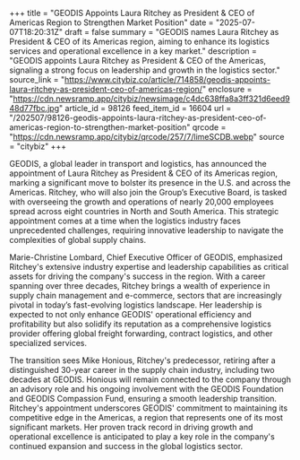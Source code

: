 +++
title = "GEODIS Appoints Laura Ritchey as President & CEO of Americas Region to Strengthen Market Position"
date = "2025-07-07T18:20:31Z"
draft = false
summary = "GEODIS names Laura Ritchey as President & CEO of its Americas region, aiming to enhance its logistics services and operational excellence in a key market."
description = "GEODIS appoints Laura Ritchey as President & CEO of the Americas, signaling a strong focus on leadership and growth in the logistics sector."
source_link = "https://www.citybiz.co/article/714858/geodis-appoints-laura-ritchey-as-president-ceo-of-americas-region/"
enclosure = "https://cdn.newsramp.app/citybiz/newsimage/c4dc638ffa8a3ff321d6eed948d77fbc.jpg"
article_id = 98126
feed_item_id = 16604
url = "/202507/98126-geodis-appoints-laura-ritchey-as-president-ceo-of-americas-region-to-strengthen-market-position"
qrcode = "https://cdn.newsramp.app/citybiz/qrcode/257/7/limeSCDB.webp"
source = "citybiz"
+++

<p>GEODIS, a global leader in transport and logistics, has announced the appointment of Laura Ritchey as President & CEO of its Americas region, marking a significant move to bolster its presence in the U.S. and across the Americas. Ritchey, who will also join the Group’s Executive Board, is tasked with overseeing the growth and operations of nearly 20,000 employees spread across eight countries in North and South America. This strategic appointment comes at a time when the logistics industry faces unprecedented challenges, requiring innovative leadership to navigate the complexities of global supply chains.</p><p>Marie-Christine Lombard, Chief Executive Officer of GEODIS, emphasized Ritchey's extensive industry expertise and leadership capabilities as critical assets for driving the company's success in the region. With a career spanning over three decades, Ritchey brings a wealth of experience in supply chain management and e-commerce, sectors that are increasingly pivotal in today’s fast-evolving logistics landscape. Her leadership is expected to not only enhance GEODIS' operational efficiency and profitability but also solidify its reputation as a comprehensive logistics provider offering global freight forwarding, contract logistics, and other specialized services.</p><p>The transition sees Mike Honious, Ritchey's predecessor, retiring after a distinguished 30-year career in the supply chain industry, including two decades at GEODIS. Honious will remain connected to the company through an advisory role and his ongoing involvement with the GEODIS Foundation and GEODIS Compassion Fund, ensuring a smooth leadership transition. Ritchey's appointment underscores GEODIS' commitment to maintaining its competitive edge in the Americas, a region that represents one of its most significant markets. Her proven track record in driving growth and operational excellence is anticipated to play a key role in the company's continued expansion and success in the global logistics sector.</p>